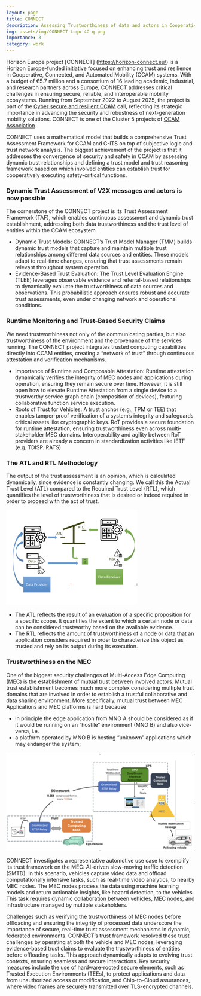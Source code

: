 ```yaml
---
layout: page
title: CONNECT
description: Assessing Trustworthiness of data and actors in Cooperative, connected and automated mobility (CCAM)
img: assets/img/CONNECT-Logo-4C-q.png
importance: 3
category: work
---
```


Horizon Europe project [CONNECT] (https://horizon-connect.eu/) is a Horizon Europe-funded initiative focused on enhancing trust and resilience in Cooperative, Connected, and Automated Mobility (CCAM) systems. With a budget of €5.7 million and a consortium of 16 leading academic, industrial, and research partners across Europe, CONNECT addresses critical challenges in ensuring secure, reliable, and interoperable mobility ecosystems. Running from September 2022 to August 2025, the project is part of the [Cyber secure and resilient CCAM](https://ec.europa.eu/info/funding-tenders/opportunities/portal/screen/opportunities/topic-details/horizon-cl5-2021-d6-01-04) call, reflecting its strategic importance in advancing the security and robustness of next-generation mobility solutions. CONNECT is one of the Cluster 5 projects of [CCAM Association](https://www.ccam.eu/what-is-ccam/ccam-association/).

CONNECT uses a mathematical model that builds a comprehensive Trust Assessment Framework for CCAM and C-ITS on top of subjective logic and trust network analysis. The biggest achievement of the project is that it addresses the convergence of security and safety in CCAM by assessing dynamic trust relationships and defining a trust model and trust reasoning framework based on which involved entities can establish trust for cooperatively executing safety-critical functions. 

### Dynamic Trust Assessment of V2X messages and actors is now possible

The cornerstone of the CONNECT project is its Trust Assessment Framework (TAF), which enables continuous assessment and dynamic trust establishment, addressing both data trustworthiness and the trust level of entities within the CCAM ecosystem.

* Dynamic Trust Models: CONNECT’s Trust Model Manager (TMM) builds dynamic trust models that capture and maintain multiple trust relationships among different data sources and entities. These models adapt to real-time changes, ensuring that trust assessments remain relevant throughout system operation.
* Evidence-Based Trust Evaluation: The Trust Level Evaluation Engine (TLEE) leverages observable evidence and referral-based relationships to dynamically evaluate the trustworthiness of data sources and observations. This probabilistic approach ensures robust and accurate trust assessments, even under changing network and operational conditions.

### Runtime Monitoring and Trust-Based Security Claims

We need trustworthiness not only of the communicating parties, but also trustworthiness of the environment and the provenance of the services running. The CONNECT project integrates trusted computing capabilities directly into CCAM entities, creating a “network of trust” through continuous attestation and verification mechanisms.

* Importance of Runtime and Composable Attestation: Runtime attestation dynamically verifies the integrity of MEC nodes and applications during operation, ensuring they remain secure over time. However, it is still open how to elevate Runtime Attestation from a single device to a trustworthy service graph chain (composition of devices), featuring collaborative function service execution.
* Roots of Trust for Vehicles: A trust anchor (e.g., TPM or TEE) that enables tamper-proof verification of a system’s integrity and safeguards critical assets like cryptographic keys. RoT provides a secure foundation for runtime attestation, ensuring trustworthiness even across multi-stakeholder MEC domains. Interoperability and agility between RoT providers are already a concern in standardization activities like IETF (e.g. TDISP. RATS) 

### The ATL and RTL Methodology

The output of the trust assessment is an opinion, which is calculated dynamically, since evidence is constantly changing. 
We call this the Actual Trust Level (ATL) compared to the Required Trust Level (RTL), which quantifies the level of trustworthiness that is desired or indeed required in order to proceed with the act of trust. 

<img src="/assets/img/ATL_and_RTL_methodology.png" width="350">

* The ATL reflects the result of an evaluation of a specific proposition for a specific scope. It quantifies the extent to which a certain node or data can be considered trustworthy based on the available evidence.
* The RTL reflects the amount of trustworthiness of a node or data that an application considers required in order to characterize this object as trusted and rely on its output during its execution. 

### Trustworthiness on the MEC 

One of the biggest security challenges of Multi-Access Edge Computing (MEC) is the establishment of mutual trust between involved actors. Mutual trust establishment becomes much more complex considering multiple trust domains that are involved in order to establish a trustful collaborative and data sharing environment. More specifically, mutual trust between MEC Applications and MEC platforms is hard because 
* in principle the edge application from MNO A should be considered as if it would be running on an “hostile” environment (MNO B) and also vice-versa, i.e. 
* a platform operated by MNO B is hosting “unknown” applications which may endanger the system;

<img src="/assets/img/CONNECT_MEC_Task_Offloading.png" width="550">

CONNECT investigates a representative automotive use case to exemplify its trust framework on the MEC: AI-driven slow-moving traffic detection (SMTD). In this scenario, vehicles capture video data and offload computationally intensive tasks, such as real-time video analytics, to nearby MEC nodes. The MEC nodes process the data using machine learning models and return actionable insights, like hazard detection, to the vehicles. This task requires dynamic collaboration between vehicles, MEC nodes, and infrastructure managed by multiple stakeholders.

Challenges such as verifying the trustworthiness of MEC nodes before offloading and ensuring the integrity of processed data underscore the importance of secure, real-time trust assessment mechanisms in dynamic, federated environments. CONNECT’s trust framework resolved these trust challenges by operating at both the vehicle and MEC nodes, leveraging evidence-based trust claims to evaluate the trustworthiness of entities before offloading tasks. This approach dynamically adapts to evolving trust contexts, ensuring seamless and secure interactions. Key security measures include the use of hardware-rooted secure elements, such as Trusted Execution Environments (TEEs), to protect applications and data from unauthorized access or modification, and Chip-to-Cloud assurances, where video frames are securely transmitted over TLS-encrypted channels. 

